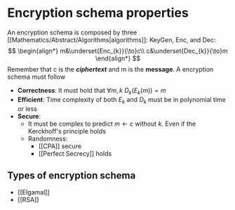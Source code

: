 # Encryption schema properties
An encryption schema is composed by three [[Mathematics/Abstract/Algorithms|algorithms]]: KeyGen, Enc, and Dec:
$$
\begin{align*}
m&\underset{Enc_{k}}{\to}c\\
c&\underset{Dec_{k}}{\to}m
\end{align*}
$$
Remember that c is the ***ciphertext*** and m is the **message**.  A encryption schema must follow
* **Correctness**: It must hold that $\forall m,k\ D_{k}(E_{k}(m))=m$ 
* **Efficient**: Time complexity of both $E_{k}$ and $D_{k}$ must be in polynomial time or less
* **Secure**:
	- It must be complex to predict $m\leftarrow c$ without $k$. Even if the Kerckhoff's principle holds
	- Randomness:
		- [[CPA]] secure
		- [[Perfect Secrecy]] holds

## Types of encryption schema
* [[Elgamal]]
* [[RSA]]
